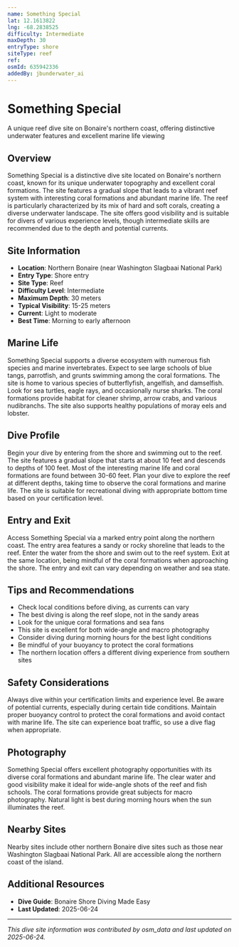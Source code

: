 ```yaml
---
name: Something Special
lat: 12.1613822
lng: -68.2838525
difficulty: Intermediate
maxDepth: 30
entryType: shore
siteType: reef
ref: 
osmId: 635942336
addedBy: jbunderwater_ai
---
```


# Something Special

A unique reef dive site on Bonaire's northern coast, offering distinctive underwater features and excellent marine life viewing

## Overview
Something Special is a distinctive dive site located on Bonaire's northern coast, known for its unique underwater topography and excellent coral formations. The site features a gradual slope that leads to a vibrant reef system with interesting coral formations and abundant marine life. The reef is particularly characterized by its mix of hard and soft corals, creating a diverse underwater landscape. The site offers good visibility and is suitable for divers of various experience levels, though intermediate skills are recommended due to the depth and potential currents.

## Site Information
- **Location**: Northern Bonaire (near Washington Slagbaai National Park)
- **Entry Type**: Shore entry
- **Site Type**: Reef
- **Difficulty Level**: Intermediate
- **Maximum Depth**: 30 meters
- **Typical Visibility**: 15-25 meters
- **Current**: Light to moderate
- **Best Time**: Morning to early afternoon

## Marine Life
Something Special supports a diverse ecosystem with numerous fish species and marine invertebrates. Expect to see large schools of blue tangs, parrotfish, and grunts swimming among the coral formations. The site is home to various species of butterflyfish, angelfish, and damselfish. Look for sea turtles, eagle rays, and occasionally nurse sharks. The coral formations provide habitat for cleaner shrimp, arrow crabs, and various nudibranchs. The site also supports healthy populations of moray eels and lobster.

## Dive Profile
Begin your dive by entering from the shore and swimming out to the reef. The site features a gradual slope that starts at about 10 feet and descends to depths of 100 feet. Most of the interesting marine life and coral formations are found between 30-60 feet. Plan your dive to explore the reef at different depths, taking time to observe the coral formations and marine life. The site is suitable for recreational diving with appropriate bottom time based on your certification level.

## Entry and Exit
Access Something Special via a marked entry point along the northern coast. The entry area features a sandy or rocky shoreline that leads to the reef. Enter the water from the shore and swim out to the reef system. Exit at the same location, being mindful of the coral formations when approaching the shore. The entry and exit can vary depending on weather and sea state.

## Tips and Recommendations
- Check local conditions before diving, as currents can vary
- The best diving is along the reef slope, not in the sandy areas
- Look for the unique coral formations and sea fans
- This site is excellent for both wide-angle and macro photography
- Consider diving during morning hours for the best light conditions
- Be mindful of your buoyancy to protect the coral formations
- The northern location offers a different diving experience from southern sites

## Safety Considerations
Always dive within your certification limits and experience level. Be aware of potential currents, especially during certain tide conditions. Maintain proper buoyancy control to protect the coral formations and avoid contact with marine life. The site can experience boat traffic, so use a dive flag when appropriate.

## Photography
Something Special offers excellent photography opportunities with its diverse coral formations and abundant marine life. The clear water and good visibility make it ideal for wide-angle shots of the reef and fish schools. The coral formations provide great subjects for macro photography. Natural light is best during morning hours when the sun illuminates the reef.

## Nearby Sites
Nearby sites include other northern Bonaire dive sites such as those near Washington Slagbaai National Park. All are accessible along the northern coast of the island.

## Additional Resources
- **Dive Guide**: Bonaire Shore Diving Made Easy
- **Last Updated**: 2025-06-24

---
*This dive site information was contributed by osm_data and last updated on 2025-06-24.* 
